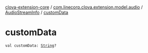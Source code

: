 [clova-extension-core](../../index.md) / [com.linecorp.clova.extension.model.audio](../index.md) / [AudioStreamInfo](index.md) / [customData](./custom-data.md)

# customData

`val customData: `[`String`](https://kotlinlang.org/api/latest/jvm/stdlib/kotlin/-string/index.html)`?`